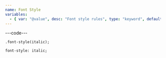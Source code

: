 ```yaml
---
name: Font Style
variables:
  - { var: "@value", desc: "Font style rules", type: "keyword", default: "normal" }
---
```


---code---

```less
.font-style(italic);
```

```less
font-style: italic;
```